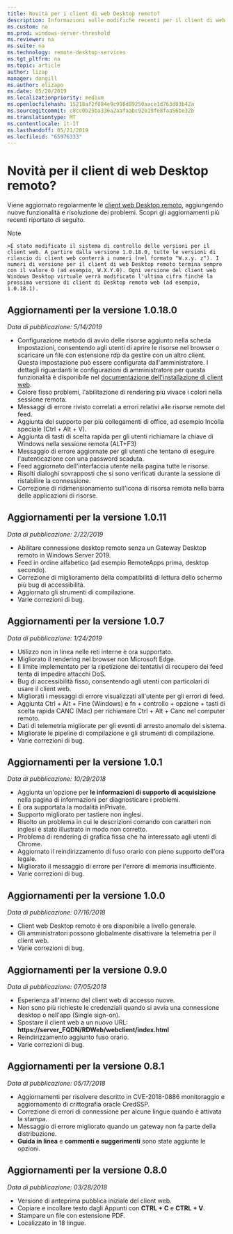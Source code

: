 ```yaml
---
title: Novità per i client di web Desktop remoto?
description: Informazioni sulle modifiche recenti per il client di web Desktop remoto
ms.custom: na
ms.prod: windows-server-threshold
ms.reviewer: na
ms.suite: na
ms.technology: remote-desktop-services
ms.tgt_pltfrm: na
ms.topic: article
author: lizap
manager: dongill
ms.author: elizapo
ms.date: 05/20/2019
ms.localizationpriority: medium
ms.openlocfilehash: 15218af2f084e9c998d89250aace1d763d03b42a
ms.sourcegitcommit: c8cc0b25ba336a2aafaabc92b19fe8faa56be32b
ms.translationtype: MT
ms.contentlocale: it-IT
ms.lasthandoff: 05/21/2019
ms.locfileid: "65976333"
---
```

# <a name="whats-new-for-the-remote-desktop-web-client"></a>Novità per il client di web Desktop remoto?

Viene aggiornato regolarmente le [client web Desktop remoto](remote-desktop-web-client.md), aggiungendo nuove funzionalità e risoluzione dei problemi. Scopri gli aggiornamenti più recenti riportato di seguito.

   >[!NOTE]
    >È stato modificato il sistema di controllo delle versioni per il client web. A partire dalla versione 1.0.18.0, tutte le versioni di rilascio di client web conterrà i numeri (nel formato "W.x.y. z"). I numeri di versione per il client di web Desktop remoto termina sempre con il valore 0 (ad esempio, W.X.Y.0). Ogni versione del client web Windows Desktop virtuale verrà modificato l'ultima cifra finché la prossima versione di client di Desktop remoto web (ad esempio, 1.0.18.1).

## <a name="updates-for-version-10180"></a>Aggiornamenti per la versione 1.0.18.0
*Data di pubblicazione: 5/14/2019*

- Configurazione metodo di avvio delle risorse aggiunto nella scheda Impostazioni, consentendo agli utenti di aprire le risorse nel browser o scaricare un file con estensione rdp da gestire con un altro client. Questa impostazione può essere configurata dall'amministratore. I dettagli riguardanti le configurazioni di amministratore per questa funzionalità è disponibile nel [documentazione dell'installazione di client web](remote-desktop-web-client-admin.md).
- Colore fisso problemi, l'abilitazione di rendering più vivace i colori nella sessione remota.
- Messaggi di errore rivisto correlati a errori relativi alle risorse remote del feed. 
- Aggiunta del supporto per più collegamenti di office, ad esempio Incolla speciale (Ctrl + Alt + V).
- Aggiunta di tasti di scelta rapida per gli utenti richiamare la chiave di Windows nella sessione remota (ALT+F3)
- Messaggio di errore aggiornate per gli utenti che tentano di eseguire l'autenticazione con una password scaduta.
- Feed aggiornato dell'interfaccia utente nella pagina tutte le risorse.
- Risolti dialoghi sovrapposti che si sono verificati durante la sessione di ristabilire la connessione.
- Correzione di ridimensionamento sull'icona di risorsa remota nella barra delle applicazioni di risorse. 

## <a name="updates-for-version-1011"></a>Aggiornamenti per la versione 1.0.11
*Data di pubblicazione: 2/22/2019*

- Abilitare connessione desktop remoto senza un Gateway Desktop remoto in Windows Server 2019.
- Feed in ordine alfabetico (ad esempio RemoteApps prima, desktop secondo).
- Correzione di miglioramento della compatibilità di lettura dello schermo più bug di accessibilità.
- Aggiornato gli strumenti di compilazione.
- Varie correzioni di bug.

## <a name="updates-for-version-107"></a>Aggiornamenti per la versione 1.0.7
*Data di pubblicazione: 1/24/2019*

- Utilizzo non in linea nelle reti interne è ora supportato.
- Migliorato il rendering nel browser non Microsoft Edge.
- Il limite implementato per la ripetizione dei tentativi di recupero dei feed tenta di impedire attacchi DoS.
- Bug di accessibilità fisso, consentendo agli utenti con particolari di usare il client web.
- Migliorati i messaggi di errore visualizzati all'utente per gli errori di feed.
- Aggiunta Ctrl + Alt + Fine (Windows) e fn + controllo + opzione + tasti di scelta rapida CANC (Mac) per richiamare Ctrl + Alt + Canc nel computer remoto.
- Dati di telemetria migliorate per gli eventi di arresto anomalo del sistema. 
- Migliorate le pipeline di compilazione e gli strumenti di compilazione.
- Varie correzioni di bug.

## <a name="updates-for-version-101"></a>Aggiornamenti per la versione 1.0.1
*Data di pubblicazione: 10/29/2018*

- Aggiunta un'opzione per **le informazioni di supporto di acquisizione** nella pagina di informazioni per diagnosticare i problemi.
- È ora supportata la modalità inPrivate.
- Supporto migliorato per tastiere non inglesi.
- Risolto un problema in cui le descrizioni comando con caratteri non inglesi è stato illustrato in modo non corretto.
- Problema di rendering di grafica fissa che ha interessato agli utenti di Chrome.
- Aggiornato il reindirizzamento di fuso orario con pieno supporto dell'ora legale.
- Migliorato il messaggio di errore per l'errore di memoria insufficiente.
- Varie correzioni di bug.

## <a name="updates-for-version-100"></a>Aggiornamenti per la versione 1.0.0
*Data di pubblicazione: 07/16/2018*

- Client web Desktop remoto è ora disponibile a livello generale.
- Gli amministratori possono globalmente disattivare la telemetria per il client web.
- Varie correzioni di bug.

## <a name="updates-for-version-090"></a>Aggiornamenti per la versione 0.9.0
*Data di pubblicazione: 07/05/2018*

- Esperienza all'interno del client web di accesso nuove.
- Non sono più richieste le credenziali quando si avvia una connessione desktop o nell'app (Single sign-on).
- Spostare il client web a un nuovo URL: **https://server_FQDN/RDWeb/webclient/index.html**
- Reindirizzamento aggiunto fuso orario.
- Varie correzioni di bug.

## <a name="updates-for-version-081"></a>Aggiornamenti per la versione 0.8.1
*Data di pubblicazione: 05/17/2018*

- Aggiornamenti per risolvere descritto in CVE-2018-0886 monitoraggio e aggiornamento di crittografia oracle CredSSP.
- Correzione di errori di connessione per alcune lingue quando è attivata la stampa.
- Messaggio di errore migliorato quando un gateway non fa parte della distribuzione.
- **Guida in linea** e **commenti e suggerimenti** sono state aggiunte le opzioni.

## <a name="updates-for-version-080"></a>Aggiornamenti per la versione 0.8.0
*Data di pubblicazione: 03/28/2018*

- Versione di anteprima pubblica iniziale del client web.
- Copiare e incollare testo dagli Appunti con **CTRL + C** e **CTRL + V**.
- Stampare un file con estensione PDF.
- Localizzato in 18 lingue.
 
